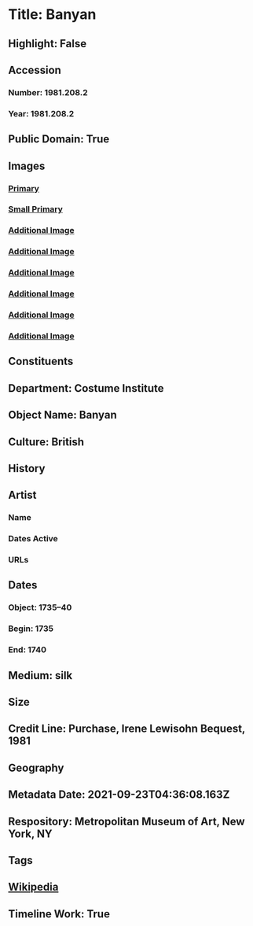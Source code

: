 # Title: Banyan
## Highlight: False
## Accession
### Number: 1981.208.2
### Year: 1981.208.2
## Public Domain: True
## Images
### [Primary](https://images.metmuseum.org/CRDImages/ci/original/1981.208.2.JPG)
### [Small Primary](https://images.metmuseum.org/CRDImages/ci/web-large/1981.208.2.JPG)
### [Additional Image](https://images.metmuseum.org/CRDImages/ci/original/DT258674.jpg)
### [Additional Image](https://images.metmuseum.org/CRDImages/ci/original/1981.208.2_d.jpg)
### [Additional Image](https://images.metmuseum.org/CRDImages/ci/original/1981.208.2_F.jpg)
### [Additional Image](https://images.metmuseum.org/CRDImages/ci/original/1981.208.2_B.jpg)
### [Additional Image](https://images.metmuseum.org/CRDImages/ci/original/1981.208.2_d2.jpg)
### [Additional Image](https://images.metmuseum.org/CRDImages/ci/original/259438.jpg)
## Constituents
## Department: Costume Institute
## Object Name: Banyan
## Culture: British
## History
## Artist
### Name
### Dates Active
### URLs
## Dates
### Object: 1735–40
### Begin: 1735
### End: 1740
## Medium: silk
## Size
## Credit Line: Purchase, Irene Lewisohn Bequest, 1981
## Geography
## Metadata Date: 2021-09-23T04:36:08.163Z
## Respository: Metropolitan Museum of Art, New York, NY
## Tags
## [Wikipedia](https://www.wikidata.org/wiki/Q100145608)
## Timeline Work: True